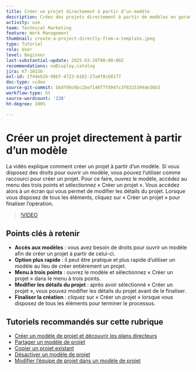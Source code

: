 ```yaml
---
title: Créer un projet directement à partir d’un modèle
description: Créez des projets directement à partir de modèles en garantissant des droits d’accès, en utilisant le menu à trois points pour sélectionner « Créer un projet », en modifiant les détails du projet selon les besoins et en finalisant le processus pour une alternative de configuration efficace.
activity: use
team: Technical Marketing
feature: Work Management
thumbnail: create-a-project-directly-from-a-template.jpeg
type: Tutorial
role: User
level: Beginner
last-substantial-update: 2025-03-28T00:00:00Z
recommendations: noDisplay,catalog
jira: KT-10156
exl-id: 1f44eb26-98bf-4723-b162-27a4f8cb8177
doc-type: video
source-git-commit: bbdf99c6bc1be714077fd94fc3f8325394de36b3
workflow-type: ht
source-wordcount: '228'
ht-degree: 100%

---
```


# Créer un projet directement à partir d’un modèle

La vidéo explique comment créer un projet à partir d’un modèle. Si vous disposez des droits pour ouvrir un modèle, vous pouvez l’utiliser comme raccourci pour créer un projet. Pour ce faire, ouvrez le modèle, accédez au menu des trois points et sélectionnez « Créer un projet ». Vous accédez alors à un écran qui vous permet de modifier les détails du projet. Lorsque vous disposez de tous les éléments, cliquez sur « Créer un projet » pour finaliser l’opération.

>[!VIDEO](https://video.tv.adobe.com/v/3456013/?quality=12&learn=on&enablevpops=1)

## Points clés à retenir

* **Accès aux modèles** : vous avez besoin de droits pour ouvrir un modèle afin de créer un projet à partir de celui-ci.
* **Option plus rapide** : il peut être pratique et plus rapide d’utiliser un modèle au lieu de créer entièrement un projet.
* **Menu à trois points** : ouvrez le modèle et sélectionnez « Créer un projet » dans le menu à trois points.
* **Modifier les détails du projet** : après avoir sélectionné « Créer un projet », vous pouvez modifier les détails du projet avant de le finaliser.
* **Finaliser la création** : cliquez sur « Créer un projet » lorsque vous disposez de tous les éléments pour terminer le processus.


## Tutoriels recommandés sur cette rubrique

* [Créer un modèle de projet et découvrir les plans directeurs](/help/manage-work/create-and-manage-project-templates/create-a-project-template.md)
* [Partager un modèle de projet](/help/manage-work/create-and-manage-project-templates/share-a-project-template.md)
* [Copier un projet existant](/help/manage-work/manage-projects/copy-an-existing-project.md)
* [Désactiver un modèle de projet](/help/manage-work/create-and-manage-project-templates/deactivate-a-project-template.md)
* [Modifier l’équipe de projet dans un modèle de projet](/help/manage-work/create-and-manage-project-templates/edit-the-project-team-in-a-project-template.md)
